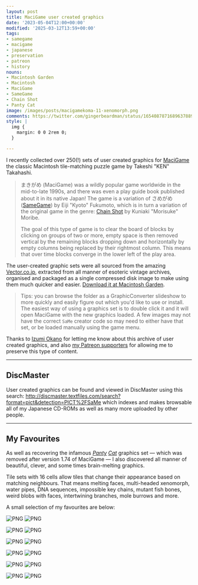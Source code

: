 ```yaml
---
layout: post
title: MaciGame user created graphics
date: '2023-05-04T12:00+00:00'
modified: '2025-03-12T13:59+00:00'
tags:
- samegame
- macigame
- japanese
- preservation
- patreon
- history
nouns:
- Macintosh Garden
- Macintosh
- MaciGame
- SameGame
- Chain Shot
- Panty Cat
image: /images/posts/macigamekoma-11-xenomorph.png
comments: https://twitter.com/gingerbeardman/status/1654087871689637889
style: |
  img {
    margin: 0 0 2rem 0;
  }

---
```


I recently collected over 250(!) sets of user created graphics for [MaciGame](https://macintoshgarden.org/games/macigame) the classic Macintosh tile-matching puzzle game by Takeshi "KEN" Takahashi.

> まきがめ (MaciGame) was a wildly popular game worldwide in the mid-to-late 1990s, and there was even a play guide book published about it in its native Japan! The game is a variation of さめがめ ([SameGame](https://gamicus.fandom.com/wiki/SameGame)) by Eiji "Kyoto" Fukumoto, which is in turn a variation of the original game in the genre: [Chain Shot](https://www.asahi-net.or.jp/~ky6k-mrb/chainsht.htm) by Kuniaki "Morisuke" Moribe.
> 
> The goal of this type of game is to clear the board of blocks by clicking on groups of two or more, empty space is then removed vertical by the remaining blocks dropping down and horizontally by empty columns being replaced by their rightmost column. This means that over time blocks converge in the lower left of the play area.

The user-created graphic sets were all sourced from the amazing [Vector.co.jp](https://www.vector.co.jp/vpack/filearea/osx/game/puzzle/makigame/), extracted from all manner of esoteric vintage archives, organised and packaged as a single compressed disk image to make using them much quicker and easier. [Download it at Macintosh Garden](https://macintoshgarden.org/games/macigame).

> Tips: you can browse the folder as a GraphicConverter slideshow to more quickly and easily figure out which you'd like to use or install. The easiest way of using a graphics set is to double click it and it will open MaciGame with the new graphics loaded. A few images may not have the correct `SaMe` creator code so may need to either have that set, or be loaded manually using the game menu.

Thanks to [Izumi Okano](https://twitter.com/haeckel) for letting me know about this archive of user created graphics, and also [my Patreon supporters](https://www.patreon.com/gingerbeardman) for allowing me to preserve this type of content.

----

## DiscMaster

User created graphics can be found and viewed in DiscMaster using this search: <a href="http://discmaster.textfiles.com/search?format=pict&detection=PICT%2FSaMe">http://discmaster.textfiles.com/search?format=pict&detection=PICT%2FSaMe</a> which indexes and makes browsable all of my Japanese CD-ROMs as well as many more uploaded by other people.

----

## My Favourites

As well as recovering the infamous _[Panty](https://web.archive.org/web/20241218105633/http://hp.vector.co.jp/authors/VA001976/index_e.html) [Cat](https://web.archive.org/web/20051229121318/http://www.kibo.com/exegesis/panty_cat.shtml)_ graphics set — which was removed after version 1.74 of MaciGame — I also discovered all manner of beautiful, clever, and some times brain-melting graphics. 

Tile sets with 16 cells allow tiles that change their appearance based on matching neighbours. That means melting faces, multi-headed xenomorph, water pipes, DNA sequences, impossible key chains, mutant fish bones, weird blobs with faces, intertwining branches, mole burrows and more.

A small selection of my favourites are below:

![PNG](/images/posts/macigamekoma-01-usa-chan.png#compare) ![PNG](/images/posts/macigamekoma-02-panty-cat.png#compare)<br>

![PNG](/images/posts/macigamekoma-03-monkey.png#compare) ![PNG](/images/posts/macigamekoma-04-spheres.png#compare)<br>

![PNG](/images/posts/macigamekoma-05-autumn.png#compare) ![PNG](/images/posts/macigamekoma-06-cookies.png#compare)<br>

![PNG](/images/posts/macigamekoma-07-eggs.png#compare) ![PNG](/images/posts/macigamekoma-08-faces.png#compare)<br>

![PNG](/images/posts/macigamekoma-10-roadworks.png#compare) ![PNG](/images/posts/macigamekoma-09-lines.png#compare)<br>

![PNG](/images/posts/macigamekoma-11-xenomorph.png#compare) ![PNG](/images/posts/macigamekoma-12-zippo.png#compare)<br>

<br clear="both">
